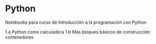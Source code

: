# Python

Notebooks para curso de Introducción a la programación con Python

1.a Python como calculadora
1.b Más bloques básicos de construcción: contenedores
